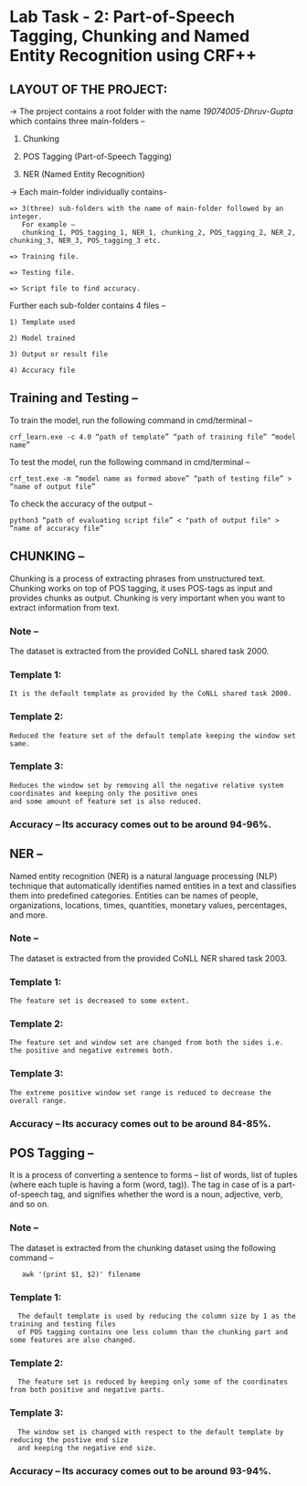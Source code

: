 # Lab Task - 2: Part-of-Speech Tagging, Chunking and Named Entity Recognition using CRF++

## LAYOUT OF THE PROJECT: 
  
  -> The project contains a root folder with the name *19074005-Dhruv-Gupta* which contains three 
     main-folders – 
  
  1) Chunking
  
  2) POS Tagging (Part-of-Speech Tagging)
  
  3) NER (Named Entity Recognition)
  
  -> Each main-folder individually contains- 
  
    => 3(three) sub-folders with the name of main-folder followed by an integer.
       For example – 
       chunking_1, POS_tagging_1, NER_1, chunking_2, POS_tagging_2, NER_2, chunking_3, NER_3, POS_tagging_3 etc.
       
    => Training file.
    
    => Testing file.
    
    => Script file to find accuracy.
  
  Further each sub-folder contains 4 files –
  
    1) Template used
    
    2) Model trained
    
    3) Output or result file
    
    4) Accuracy file
    
 ## Training and Testing – 
 
  To train the model, run the following command in cmd/terminal –
  
    crf_learn.exe -c 4.0 “path of template” “path of training file” “model name”
    
  To test the model, run the following command in cmd/terminal –
  
    crf_test.exe -m “model name as formed above” “path of testing file” > “name of output file”
    
  To check the accuracy of the output –
  
    python3 “path of evaluating script file” < "path of output file" > “name of accuracy file”
    
## CHUNKING – 
  Chunking is a process of extracting phrases from unstructured text. Chunking works on top of POS tagging,
  it uses POS-tags as input and provides chunks as output. Chunking is very important when you want to extract information from text.
  
  ### Note – 
  
  The dataset is extracted from the provided CoNLL shared task 2000.
  
   ### Template 1:

    It is the default template as provided by the CoNLL shared task 2000.
    
   ### Template 2:
    
    Reduced the feature set of the default template keeping the window set same.
    
   ### Template 3:
    
    Reduces the window set by removing all the negative relative system coordinates and keeping only the positive ones 
    and some amount of feature set is also reduced.
    
   ### Accuracy – Its accuracy comes out to be around 94-96%.

  ## NER –
  Named entity recognition (NER) is a natural language processing (NLP) technique that automatically identifies 
  named entities in a text and classifies them into predefined categories. 
  Entities can be names of people, organizations, locations, times, quantities, monetary values, percentages, and more.

  ### Note – 
  
  The dataset is extracted from the provided CoNLL NER shared task 2003.
  
   ### Template 1:
    
    The feature set is decreased to some extent.
    
   ### Template 2:
    
    The feature set and window set are changed from both the sides i.e. the positive and negative extremes both.
    
   ### Template 3:
    
    The extreme positive window set range is reduced to decrease the overall range.
    
   ### Accuracy – Its accuracy comes out to be around 84-85%.
    
  ## POS Tagging – 
  It is a process of converting a sentence to forms – list of words, list of tuples (where each tuple is having a form (word, tag)). 
  The tag in case of is a part-of-speech tag, and signifies whether the word is a noun, adjective, verb, and so on.
  
  ### Note – 
  
  The dataset is extracted from the chunking dataset using the following command – 
        
       awk '(print $1, $2)' filename
                
    
   ### Template 1:
      
      The default template is used by reducing the column size by 1 as the training and testing files 
      of POS tagging contains one less column than the chunking part and some features are also changed.
    
   ### Template 2:
      
      The feature set is reduced by keeping only some of the coordinates from both positive and negative parts.
    
   ### Template 3:
      
      The window set is changed with respect to the default template by reducing the postive end size
      and keeping the negative end size.
   
   ### Accuracy – Its accuracy comes out to be around 93-94%.

